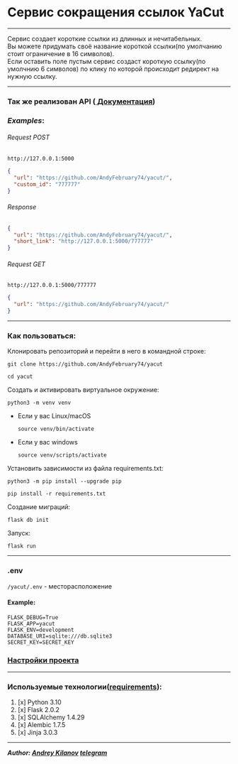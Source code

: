 # Сервис сокращения ссылок  YaCut

---

Сервис создает короткие ссылки из длинных и нечитабельных.  
Вы можете придумать своё название короткой ссылки(по умолчанию стоит ограничение в 16 символов).  
Если оставить поле пустым сервис создаст короткую ссылку(по умолчнию 6 символов) по клику по которой
происходит редирект на нужную ссылку.  

---

### Так же реализован API ([ Документация](https://github.com/AndyFebruary74/yacut/blob/master/openapi.yml))

### _Examples_:


######  _Request POST_

`http://127.0.0.1:5000`

```json
{
  "url": "https://github.com/AndyFebruary74/yacut/",
  "custom_id": "777777"
}
```
###### *Response*

```json
{
  "url": "https://github.com/AndyFebruary74/yacut/",
  "short_link": "http://127.0.0.1:5000/777777"
}
```
###### *Request GET*

`http://127.0.0.1:5000/777777`

```json
{
  "url": "https://github.com/AndyFebruary74/yacut/"
}
```

---

### Как пользоваться:
Клонировать репозиторий и перейти в него в командной строке:

```
git clone https://github.com/AndyFebruary74/yacut
```

```
cd yacut
```

Cоздать и активировать виртуальное окружение:

```
python3 -m venv venv
```

* Если у вас Linux/macOS

    ```
    source venv/bin/activate
    ```

* Если у вас windows

    ```
    source venv/scripts/activate
    ```

Установить зависимости из файла requirements.txt:

```
python3 -m pip install --upgrade pip
```

```
pip install -r requirements.txt
```

Создание миграций:

```
flask db init

```

Запуск:

```
flask run
```

---

### .env

`/yacut/.env` - месторасположение

#### Example:

```
FLASK_DEBUG=True
FLASK_APP=yacut
FLASK_ENV=development
DATABASE_URI=sqlite:///db.sqlite3
SECRET_KEY=SECRET_KEY
```

### [Настройки проекта](https://github.com/AndyFebruary74/yacut/blob/master/settings.py)

---

### Используемые технологии([requirements](https://github.com/AndyFebruary74/yacut/blob/master/requirements.txt)):
1. [x] Python 3.10
2. [x] Flask 2.0.2
3. [x] SQLAlchemy 1.4.29
4. [x] Alembic 1.7.5
5. [x] Jinja 3.0.3

---

**_Author: [Andrey Kilanov](https://github.com/AndyFebruary74/) [telegram](https://t.me/AndyFebruary)_**